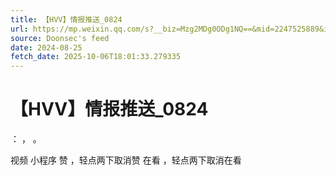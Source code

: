 ```yaml
---
title: 【HVV】情报推送_0824
url: https://mp.weixin.qq.com/s?__biz=Mzg2MDg0ODg1NQ==&mid=2247525889&idx=2&sn=00f3e0e93e46b12c7094cc65debffd50
source: Doonsec's feed
date: 2024-08-25
fetch_date: 2025-10-06T18:01:33.279335
---
```


# 【HVV】情报推送_0824

：
，
。

视频
小程序
赞
，轻点两下取消赞
在看
，轻点两下取消在看